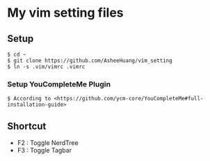 # My vim setting files 

## Setup

    $ cd ~
    $ git clone https://github.com/AsheeHuang/vim_setting
    $ ln -s .vim/vimrc .vimrc
### Setup YouCompleteMe Plugin
    $ According to <https://github.com/ycm-core/YouCompleteMe#full-installation-guide>

## Shortcut

- F2 : Toggle NerdTree
- F3 : Toggle Tagbar
